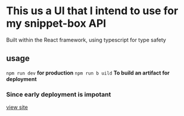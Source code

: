 # This us a UI that I intend to use for my snippet-box API

Built within the React framework, using typescript for type safety

## usage

`npm run dev` **for production**
`npm run b uild` **To build an artifact for deployment**

### Since early deployment is impotant

[view site](https://chrisforti.github.io/api-ui/)
